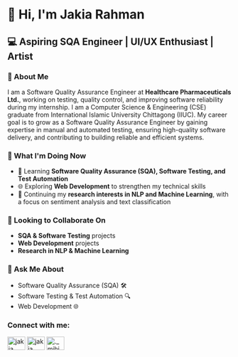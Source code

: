 # 👋 Hi, I'm Jakia Rahman

## 💻 Aspiring SQA Engineer | UI/UX Enthusiast | Artist  

### 📌 About Me  
I am a Software Quality Assurance Engineer at **Healthcare Pharmaceuticals Ltd.**, working on testing, quality control, and improving software reliability during my internship. I am a Computer Science & Engineering (CSE) graduate from International Islamic University Chittagong (IIUC). My career goal is to grow as a Software Quality Assurance Engineer by gaining expertise in manual and automated testing, ensuring high-quality software delivery, and contributing to building reliable and efficient systems. 

### 🚀 What I'm Doing Now  
- 📖 Learning **Software Quality Assurance (SQA), Software Testing, and Test Automation**  
- 🌐 Exploring **Web Development** to strengthen my technical skills  
- 🔬 Continuing my **research interests in NLP and Machine Learning**, with a focus on sentiment analysis and text classification  

### 🤝 Looking to Collaborate On  
- **SQA & Software Testing** projects  
- **Web Development** projects  
- **Research in NLP & Machine Learning**  

### 💬 Ask Me About  
- Software Quality Assurance (SQA) 🛠️  
- Software Testing & Test Automation 🔍  
- Web Development 🌐  

<h3 align="left">Connect with me:</h3>
<p align="left">
<a href="https://linkedin.com/in/jakia rahman" target="blank"><img align="center" src="https://raw.githubusercontent.com/rahuldkjain/github-profile-readme-generator/master/src/images/icons/Social/linked-in-alt.svg" alt="jakia rahman" height="30" width="40" /></a>
<a href="https://fb.com/jakia rahman" target="blank"><img align="center" src="https://raw.githubusercontent.com/rahuldkjain/github-profile-readme-generator/master/src/images/icons/Social/facebook.svg" alt="jakia rahman" height="30" width="40" /></a>
<a href="https://instagram.com/._mihi_." target="blank"><img align="center" src="https://raw.githubusercontent.com/rahuldkjain/github-profile-readme-generator/master/src/images/icons/Social/instagram.svg" alt="._mihi_." height="30" width="40" /></a>
</p>
